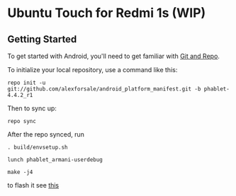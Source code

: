 Ubuntu Touch for Redmi 1s (WIP)
===========

Getting Started
---------------

To get started with Android, you'll need to get
familiar with [Git and Repo](http://source.android.com/source/using-repo.html).

To initialize your local repository, use a command like this:

    repo init -u git://github.com/alexforsale/android_platform_manifest.git -b phablet-4.4.2_r1

Then to sync up:

    repo sync

After the repo synced, run

    . build/envsetup.sh

    lunch phablet_armani-userdebug

    make -j4

to flash it see [this](https://github.com/alexforsale/project_rootstock/tree/phablet-4.4.2_r1#rootstock-touch-install-for-armani)
